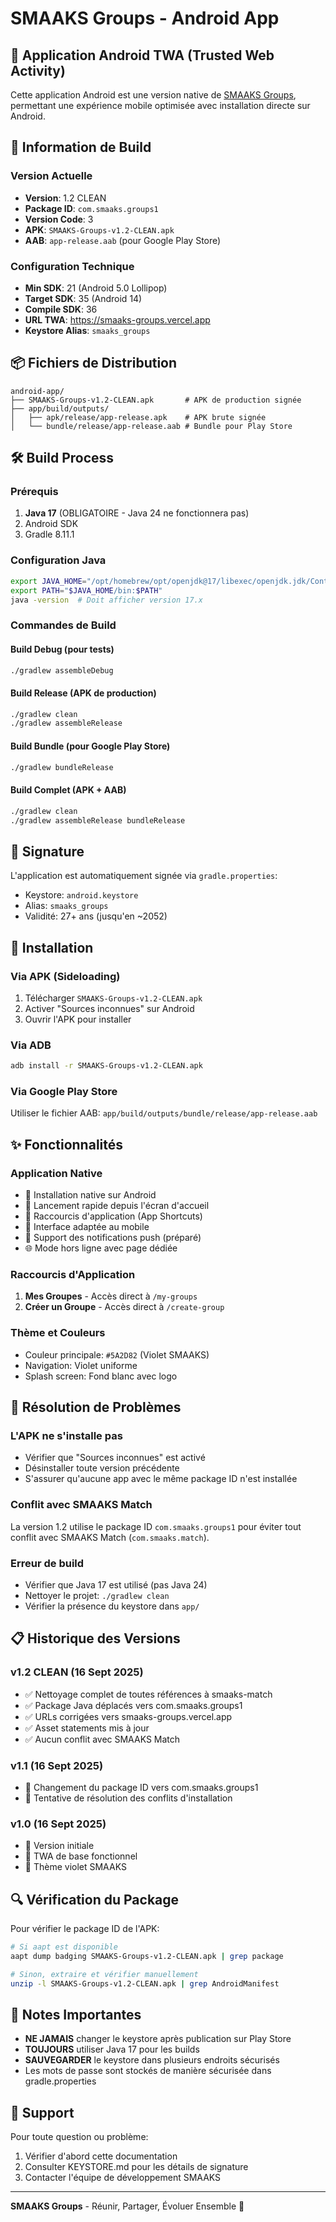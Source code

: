 # SMAAKS Groups - Android App

## 📱 Application Android TWA (Trusted Web Activity)

Cette application Android est une version native de [SMAAKS Groups](https://smaaks-groups.vercel.app), permettant une expérience mobile optimisée avec installation directe sur Android.

## 🚀 Information de Build

### Version Actuelle
- **Version**: 1.2 CLEAN
- **Package ID**: `com.smaaks.groups1`
- **Version Code**: 3
- **APK**: `SMAAKS-Groups-v1.2-CLEAN.apk`
- **AAB**: `app-release.aab` (pour Google Play Store)

### Configuration Technique
- **Min SDK**: 21 (Android 5.0 Lollipop)
- **Target SDK**: 35 (Android 14)
- **Compile SDK**: 36
- **URL TWA**: https://smaaks-groups.vercel.app
- **Keystore Alias**: `smaaks_groups`

## 📦 Fichiers de Distribution

```
android-app/
├── SMAAKS-Groups-v1.2-CLEAN.apk       # APK de production signée
├── app/build/outputs/
│   ├── apk/release/app-release.apk    # APK brute signée
│   └── bundle/release/app-release.aab # Bundle pour Play Store
```

## 🛠️ Build Process

### Prérequis
1. **Java 17** (OBLIGATOIRE - Java 24 ne fonctionnera pas)
2. Android SDK
3. Gradle 8.11.1

### Configuration Java
```bash
export JAVA_HOME="/opt/homebrew/opt/openjdk@17/libexec/openjdk.jdk/Contents/Home"
export PATH="$JAVA_HOME/bin:$PATH"
java -version  # Doit afficher version 17.x
```

### Commandes de Build

#### Build Debug (pour tests)
```bash
./gradlew assembleDebug
```

#### Build Release (APK de production)
```bash
./gradlew clean
./gradlew assembleRelease
```

#### Build Bundle (pour Google Play Store)
```bash
./gradlew bundleRelease
```

#### Build Complet (APK + AAB)
```bash
./gradlew clean
./gradlew assembleRelease bundleRelease
```

## 🔐 Signature

L'application est automatiquement signée via `gradle.properties`:
- Keystore: `android.keystore`
- Alias: `smaaks_groups`
- Validité: 27+ ans (jusqu'en ~2052)

## 📲 Installation

### Via APK (Sideloading)
1. Télécharger `SMAAKS-Groups-v1.2-CLEAN.apk`
2. Activer "Sources inconnues" sur Android
3. Ouvrir l'APK pour installer

### Via ADB
```bash
adb install -r SMAAKS-Groups-v1.2-CLEAN.apk
```

### Via Google Play Store
Utiliser le fichier AAB: `app/build/outputs/bundle/release/app-release.aab`

## ✨ Fonctionnalités

### Application Native
- 📱 Installation native sur Android
- 🚀 Lancement rapide depuis l'écran d'accueil
- 📌 Raccourcis d'application (App Shortcuts)
- 🎨 Interface adaptée au mobile
- 🔔 Support des notifications push (préparé)
- 🌐 Mode hors ligne avec page dédiée

### Raccourcis d'Application
1. **Mes Groupes** - Accès direct à `/my-groups`
2. **Créer un Groupe** - Accès direct à `/create-group`

### Thème et Couleurs
- Couleur principale: `#5A2D82` (Violet SMAAKS)
- Navigation: Violet uniforme
- Splash screen: Fond blanc avec logo

## 🐛 Résolution de Problèmes

### L'APK ne s'installe pas
- Vérifier que "Sources inconnues" est activé
- Désinstaller toute version précédente
- S'assurer qu'aucune app avec le même package ID n'est installée

### Conflit avec SMAAKS Match
La version 1.2 utilise le package ID `com.smaaks.groups1` pour éviter tout conflit avec SMAAKS Match (`com.smaaks.match`).

### Erreur de build
- Vérifier que Java 17 est utilisé (pas Java 24)
- Nettoyer le projet: `./gradlew clean`
- Vérifier la présence du keystore dans `app/`

## 📋 Historique des Versions

### v1.2 CLEAN (16 Sept 2025)
- ✅ Nettoyage complet de toutes références à smaaks-match
- ✅ Package Java déplacés vers com.smaaks.groups1
- ✅ URLs corrigées vers smaaks-groups.vercel.app
- ✅ Asset statements mis à jour
- ✅ Aucun conflit avec SMAAKS Match

### v1.1 (16 Sept 2025)
- 🔄 Changement du package ID vers com.smaaks.groups1
- 🐛 Tentative de résolution des conflits d'installation

### v1.0 (16 Sept 2025)
- 🎉 Version initiale
- 📱 TWA de base fonctionnel
- 🎨 Thème violet SMAAKS

## 🔍 Vérification du Package

Pour vérifier le package ID de l'APK:
```bash
# Si aapt est disponible
aapt dump badging SMAAKS-Groups-v1.2-CLEAN.apk | grep package

# Sinon, extraire et vérifier manuellement
unzip -l SMAAKS-Groups-v1.2-CLEAN.apk | grep AndroidManifest
```

## 📝 Notes Importantes

- **NE JAMAIS** changer le keystore après publication sur Play Store
- **TOUJOURS** utiliser Java 17 pour les builds
- **SAUVEGARDER** le keystore dans plusieurs endroits sécurisés
- Les mots de passe sont stockés de manière sécurisée dans gradle.properties

## 🤝 Support

Pour toute question ou problème:
1. Vérifier d'abord cette documentation
2. Consulter KEYSTORE.md pour les détails de signature
3. Contacter l'équipe de développement SMAAKS

---

**SMAAKS Groups** - Réunir, Partager, Évoluer Ensemble 🚀
